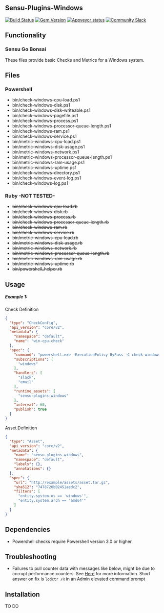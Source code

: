 ## Sensu-Plugins-Windows

[![Build Status](https://travis-ci.org/sensu-plugins/sensu-plugins-windows.svg?branch=master)](https://travis-ci.org/sensu-plugins/sensu-plugins-windows)
[![Gem Version](https://badge.fury.io/rb/sensu-plugins-windows.svg)](http://badge.fury.io/rb/sensu-plugins-windows)
[![Appveyor status](https://ci.appveyor.com/api/projects/status/j6cg9tmxs6ivscrd/branch/master?svg=true)](https://ci.appveyor.com/project/majormoses/sensu-plugins-windows/branch/master)
[![Community Slack](https://slack.sensu.io/badge.svg)](https://slack.sensu.io/badge)

## Functionality

### Sensu Go Bonsai

These files provide basic Checks and Metrics for a Windows system.

## Files

### Powershell

 * bin/check-windows-cpu-load.ps1
 * bin/check-windows-disk.ps1
 * bin/check-windows-disk-writeable.ps1
 * bin/check-windows-pagefile.ps1
 * bin/check-windows-process.ps1
 * bin/check-windows-processor-queue-length.ps1
 * bin/check-windows-ram.ps1
 * bin/check-windows-service.ps1
 * bin/metric-windows-cpu-load.ps1
 * bin/metric-windows-disk-usage.ps1
 * bin/metric-windows-network.ps1
 * bin/metric-windows-processor-queue-length.ps1
 * bin/metric-windows-ram-usage.ps1
 * bin/metric-windows-uptime.ps1
 * bin/check-windows-directory.ps1
 * bin/check-windows-event-log.ps1
 * bin/check-windows-log.ps1

### Ruby -NOT TESTED-

 * ~~bin/check-windows-cpu-load.rb~~
 * ~~bin/check-windows-disk.rb~~
 * ~~bin/check-windows-process.rb~~
 * ~~bin/check-windows-processor-queue-length.rb~~
 * ~~bin/check-windows-ram.rb~~
 * ~~bin/check-windows-service.rb~~
 * ~~bin/metric-windows-cpu-load.rb~~
 * ~~bin/metric-windows-disk-usage.rb~~
 * ~~bin/metric-windows-network.rb~~
 * ~~bin/metric-windows-processor-queue-length.rb~~
 * ~~bin/metric-windows-ram-usage.rb~~
 * ~~bin/metric-windows-uptime.rb~~
 * ~~bin/powershell_helper.rb~~


## Usage

##### Example 1:

Check Definition

```json
{
  "type": "CheckConfig",
  "api_version": "core/v2",
  "metadata": {
    "namespace": "default",
    "name": "win-cpu-check"
  },
  "spec": {
    "command": "powershell.exe -ExecutionPolicy ByPass -C check-windows-cpu-load.ps1 90 95",
    "subscriptions": [
      "windows"
    ],
    "handlers": [
      "slack",
      "email"
    ],
    "runtime_assets": [
      "sensu-plugins-windows"
    ],
    "interval": 60,
    "publish": true
  }
}
```

Asset Definition

```json
{
  "type": "Asset",
  "api_version": "core/v2",
  "metadata": {
    "name": "sensu-plugins-windows",
    "namespace": "default",
    "labels": {},
    "annotations": {}
  },
  "spec": {
    "url": "http://example/assets/asset.tar.gz",
    "sha512": "7478720b02451aedc2",
    "filters": [
      "entity.system.os == 'windows'",
      "entity.system.arch == 'amd64'"
    ]
  }
}
```

## Dependencies
 * Powershell checks require Powershell version 3.0 or higher.

## Troubleshooting
* Failures to pull counter data with messages like below, might be due to corrupt performance counters. See [Here](https://support.microsoft.com/en-us/help/2554336/how-to-manually-rebuild-performance-counters-for-windows-server-2008-6) for more information.  Short answer on fix is `lodctr /R` in an Admin elevated command prompt

## Installation

TO DO
